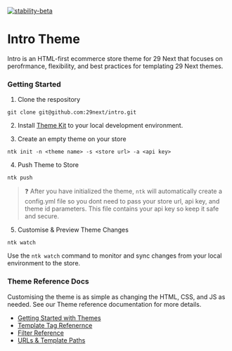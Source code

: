 [![stability-beta](https://img.shields.io/badge/stability-beta-33bbff.svg)](https://github.com/mkenney/software-guides/blob/master/STABILITY-BADGES.md#beta)

# Intro Theme

Intro is an HTML-first ecommerce store theme for 29 Next that focuses on perofrmance, flexibility, and best practices for templating 29 Next themes. 

### Getting Started

1. Clone the respository
```
git clone git@github.com:29next/intro.git
```

2. Install [Theme Kit](https://github.com/29next/theme-kit) to your local development environment. 

3. Create an empty theme on your store

```
ntk init -n <theme name> -s <store url> -a <api key>
```

4. Push Theme to Store

```
ntk push
```
> :question: After you have initialized the theme, `ntk` will automatically create a config.yml file so you dont need to pass your store url, api key, and theme id parameters. This file contains your api key so keep it safe and secure. 

5. Customise & Preview Theme Changes

```
ntk watch
```
Use the `ntk watch` command to monitor and sync changes from your local environment to the store. 


### Theme Reference Docs

Customising the theme is as simple as changing the HTML, CSS, and JS as needed. See our Theme reference documentation for more details.

- [Getting Started with Themes](https://developers.29next.com/themes/)
- [Template Tag Refenernce](https://developers.29next.com/themes/templates/tags/)
- [Filter Reference](https://developers.29next.com/themes/templates/filters/)
- [URLs & Template Paths](https://developers.29next.com/themes/templates/urls-and-template-paths/)
